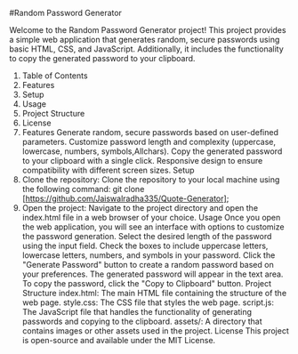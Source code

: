 #Random Password Generator



Welcome to the Random Password Generator project! This project provides a simple web application that generates random, secure passwords using basic HTML, CSS, and JavaScript. Additionally, it includes the functionality to copy the generated password to your clipboard.
1) Table of Contents
2) Features
3) Setup
4) Usage
5) Project Structure
6) License
7) Features
Generate random, secure passwords based on user-defined parameters.
Customize password length and complexity (uppercase, lowercase, numbers, symbols,Allchars).
Copy the generated password to your clipboard with a single click.
Responsive design to ensure compatibility with different screen sizes.
Setup
1) Clone the repository:
   Clone the repository to your local machine using the following command:
   git clone [https://github.com/Jaiswalradha335/Quote-Generator];
2) Open the project:
Navigate to the project directory and open the index.html file in a web browser of your choice.
Usage
Once you open the web application, you will see an interface with options to customize the password generation.
Select the desired length of the password using the input field.
Check the boxes to include uppercase letters, lowercase letters, numbers, and symbols in your password.
Click the "Generate Password" button to create a random password based on your preferences.
The generated password will appear in the text area.
To copy the password, click the "Copy to Clipboard" button.
Project Structure
index.html: The main HTML file containing the structure of the web page.
style.css: The CSS file that styles the web page.
script.js: The JavaScript file that handles the functionality of generating passwords and copying to the clipboard.
assets/: A directory that contains images or other assets used in the project.
License
This project is open-source and available under the MIT License.

